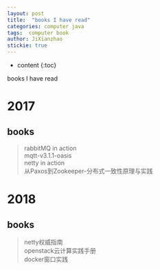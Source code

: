 ```yaml
---
layout: post
title:  "books I have read"
categories: computer java
tags:  computer book
author: JiXianzhao
stickie: true
---
```


* content
{:toc}

 books I have read

# 2017
## books
> rabbitMQ in action <br />
> mqtt-v3.1.1-oasis <br />
> netty in action <br />
> 从Paxos到Zookeeper-分布式一致性原理与实践 <br />

# 2018
## books
> netty权威指南 <br />
> openstack云计算实践手册 <br/> 
> docker窗口实践 <br/>

